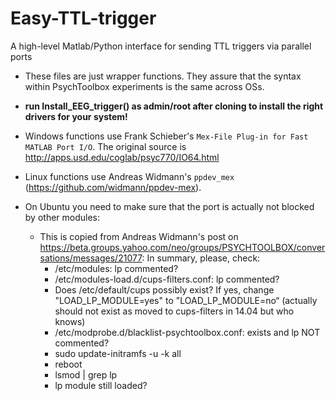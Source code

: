 # Easy-TTL-trigger

A high-level Matlab/Python interface for sending TTL triggers via parallel ports

* These files are just wrapper functions. They assure that the syntax within PsychToolbox experiments is the same across OSs.
* __run Install_EEG_trigger() as admin/root after cloning to install the right drivers for your system!__

* Windows functions use Frank Schieber's `Mex-File Plug-in for Fast MATLAB Port I/O`. The original source is http://apps.usd.edu/coglab/psyc770/IO64.html
* Linux functions use Andreas Widmann's `ppdev_mex` (https://github.com/widmann/ppdev-mex).
* On Ubuntu you need to make sure that the port is actually not blocked by other modules:
    * This is copied from Andreas Widmann's post on https://beta.groups.yahoo.com/neo/groups/PSYCHTOOLBOX/conversations/messages/21077:
        In summary, please, check:
        * /etc/modules: lp commented?
        * /etc/modules-load.d/cups-filters.conf: lp commented?
        * Does /etc/default/cups possibly exist? If yes, change "LOAD_LP_MODULE=yes" to "LOAD_LP_MODULE=no“ (actually should not exist as moved to cups-filters in 14.04 but who knows)
        * /etc/modprobe.d/blacklist-psychtoolbox.conf: exists and lp NOT commented?
        * sudo update-initramfs -u -k all
        * reboot
        * lsmod | grep lp
        * lp module still loaded?
